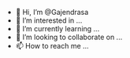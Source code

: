 - 👋 Hi, I’m @Gajendrasa
- 👀 I’m interested in ...
- 🌱 I’m currently learning ...
- 💞️ I’m looking to collaborate on ...
- 📫 How to reach me ...

<!---
Gajendrasa/Gajendrasa is a ✨ special ✨ repository because its `README.md` (this file) appears on your GitHub profile.
You can click the Preview link to take a look at your changes.
--->
